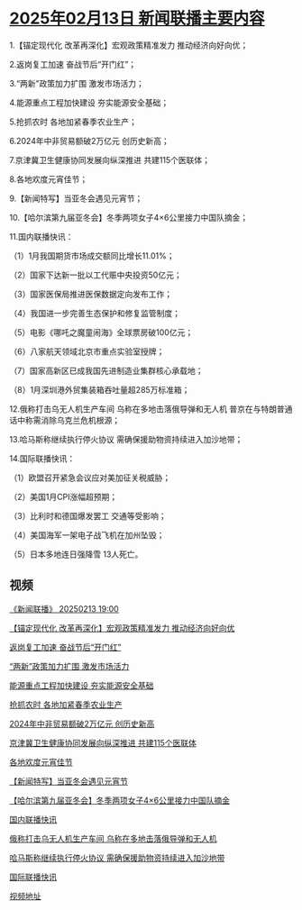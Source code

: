 # [2025年02月13日 新闻联播主要内容](https://tv.cctv.com/lm/xwlb/day/20250213.shtml)

1.【锚定现代化 改革再深化】宏观政策精准发力 推动经济向好向优；

2.返岗复工加速 奋战节后“开门红”；

3.“两新”政策加力扩围 激发市场活力；

4.能源重点工程加快建设 夯实能源安全基础；

5.抢抓农时 各地加紧春季农业生产；

6.2024年中非贸易额破2万亿元 创历史新高；

7.京津冀卫生健康协同发展向纵深推进 共建115个医联体；

8.各地欢度元宵佳节；

9.【新闻特写】当亚冬会遇见元宵节；

10.【哈尔滨第九届亚冬会】冬季两项女子4×6公里接力中国队摘金；

11.国内联播快讯：

（1）1月我国期货市场成交额同比增长11.01%；

（2）国家下达新一批以工代赈中央投资50亿元；

（3）国家医保局推进医保数据定向发布工作；

（4）我国进一步完善生态保护和修复监管制度；

（5）电影《哪吒之魔童闹海》全球票房破100亿元；

（6）八家航天领域北京市重点实验室授牌；

（7）国家高新区已成我国先进制造业集群核心承载地；

（8）1月深圳港外贸集装箱吞吐量超285万标准箱；

12.俄称打击乌无人机生产车间 乌称在多地击落俄导弹和无人机 普京在与特朗普通话中称需消除乌克兰危机根源；

13.哈马斯称继续执行停火协议 需确保援助物资持续进入加沙地带；

14.国际联播快讯：

（1）欧盟召开紧急会议应对美加征关税威胁；

（2）美国1月CPI涨幅超预期；

（3）比利时和德国爆发罢工 交通等受影响；

（4）美国海军一架电子战飞机在加州坠毁；

（5）日本多地连日强降雪 13人死亡。

## 视频

[《新闻联播》 20250213 19:00](https://tv.cctv.com/2025/02/13/VIDEEp14pftTiGnGkfedOqTb250213.shtml)

[【锚定现代化 改革再深化】宏观政策精准发力 推动经济向好向优](https://tv.cctv.com/2025/02/13/VIDEp9Ri4cUm8EKRPkaSDQqR250213.shtml)

[返岗复工加速 奋战节后“开门红”](https://tv.cctv.com/2025/02/13/VIDEOt9B8ObfMJyvW5KEk0qw250213.shtml)

[“两新”政策加力扩围 激发市场活力](https://tv.cctv.com/2025/02/13/VIDE0Fuhtx2ZyaVZPb9yMjA7250213.shtml)

[能源重点工程加快建设 夯实能源安全基础](https://tv.cctv.com/2025/02/13/VIDEphYKnbhuaPkVpO5eCp6P250213.shtml)

[抢抓农时 各地加紧春季农业生产](https://tv.cctv.com/2025/02/13/VIDEORqHsLQJSFZbiBRIYPfk250213.shtml)

[2024年中非贸易额破2万亿元 创历史新高](https://tv.cctv.com/2025/02/13/VIDEyb0211TS1bsoHA78xCTz250213.shtml)

[京津冀卫生健康协同发展向纵深推进 共建115个医联体](https://tv.cctv.com/2025/02/13/VIDEXxc6yxI8NOIct1mPkfGj250213.shtml)

[各地欢度元宵佳节](https://tv.cctv.com/2025/02/13/VIDElkuR6W5pFlsBEon70oKr250213.shtml)

[【新闻特写】当亚冬会遇见元宵节](https://tv.cctv.com/2025/02/13/VIDElCNqijwM0Vv7jLbVqNeg250213.shtml)

[【哈尔滨第九届亚冬会】冬季两项女子4×6公里接力中国队摘金](https://tv.cctv.com/2025/02/13/VIDEqWFVdqcQKFREXMwN3qqo250213.shtml)

[国内联播快讯](https://tv.cctv.com/2025/02/13/VIDEFgmH7mQ1rgF8cNjXKz3R250213.shtml)

[俄称打击乌无人机生产车间 乌称在多地击落俄导弹和无人机](https://tv.cctv.com/2025/02/13/VIDEdV5CNdPdLS0lj3MQVbfw250213.shtml)

[哈马斯称继续执行停火协议 需确保援助物资持续进入加沙地带](https://tv.cctv.com/2025/02/13/VIDE3881UdtTLcDVAln1sWgW250213.shtml)

[国际联播快讯](https://tv.cctv.com/2025/02/13/VIDEvbNmxiPvRWppeukwlJZ6250213.shtml)

[视频地址](https://tv.cctv.com/lm/xwlb/day/20250213.shtml) 

